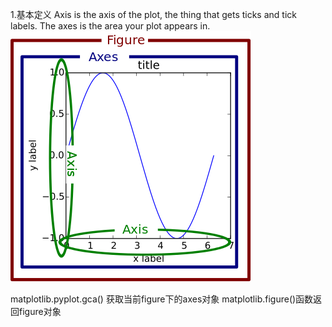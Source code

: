 1.基本定义
Axis is the axis of the plot, the thing that gets ticks and tick labels. The axes is the area your plot appears in.![](/matplotlib/images/1.png)

matplotlib.pyplot.gca() 获取当前figure下的axes对象
matplotlib.figure()函数返回figure对象